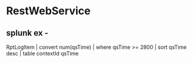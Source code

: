 # RestWebService
## splunk ex - 
RptLogItem | convert num(qsTime) | where qsTime >= 2800 | sort qsTime desc | table contextId qsTime

